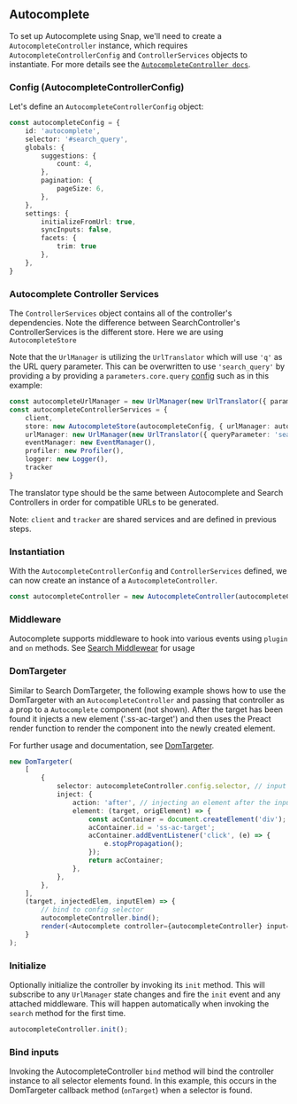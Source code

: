 ## Autocomplete
To set up Autocomplete using Snap, we'll need to create a `AutocompleteController` instance, which requires `AutocompleteControllerConfig` and `ControllerServices` objects to instantiate. For more details see the [`AutocompleteController docs`](https://github.com/searchspring/snap/tree/main/packages/snap-controller/src/Autocomplete).

### Config (AutocompleteControllerConfig)
Let's define an `AutocompleteControllerConfig` object:

```typescript
const autocompleteConfig = {
	id: 'autocomplete',
	selector: '#search_query',
	globals: {
		suggestions: {
			count: 4,
		},
		pagination: {
			pageSize: 6,
		},
	},
	settings: {
		initializeFromUrl: true,
		syncInputs: false,
		facets: {
			trim: true
		},
	},
}
```

### Autocomplete Controller Services
The `ControllerServices` object contains all of the controller's dependencies. Note the difference between SearchController's ControllerServices is the different store. Here we are using `AutocompleteStore`

Note that the `UrlManager` is utilizing the `UrlTranslator` which will use `'q'` as the URL query parameter. This can be overwritten to use `'search_query'` by providing a by providing a `parameters.core.query` [config](https://github.com/searchspring/snap/tree/main/packages/snap-url-manager/src/Translators/Url) such as in this example:

```typescript
const autocompleteUrlManager = new UrlManager(new UrlTranslator({ parameters: core: { query: { name: 'search_query' } } }), reactLinker).detach();
const autocompleteControllerServices = {
	client,
	store: new AutocompleteStore(autocompleteConfig, { urlManager: autocompleteUrlManager }),
	urlManager: new UrlManager(new UrlTranslator({ queryParameter: 'search_query' }), reactLinker),
	eventManager: new EventManager(),
	profiler: new Profiler(),
	logger: new Logger(),
	tracker
}
```

The translator type should be the same between Autocomplete and Search Controllers in order for compatible URLs to be generated.

Note: `client` and `tracker` are shared services and are defined in previous steps.

### Instantiation
With the `AutocompleteControllerConfig` and `ControllerServices` defined, we can now create an instance of a `AutocompleteController`.

```typescript
const autocompleteController = new AutocompleteController(autocompleteConfig, autocompleteControllerServices);
```

### Middleware
Autocomplete supports middleware to hook into various events using `plugin` and `on` methods. See [Search Middlewear](https://github.com/searchspring/snap/blob/main/docs/SEARCH.md) for usage


### DomTargeter
Similar to Search DomTargeter, the following example shows how to use the DomTargeter with an `AutocompleteController` and passing that controller as a prop to a `Autocomplete` component (not shown). After the target has been found it injects a new element ('.ss-ac-target') and then uses the Preact render function to render the component into the newly created element.

For further usage and documentation, see [DomTargeter](https://github.com/searchspring/snap/tree/main/packages/snap-toolbox/src/DomTargeter).

```typescript
new DomTargeter(
	[
		{
			selector: autocompleteController.config.selector, // input element that we are binding to
			inject: {
				action: 'after', // injecting an element after the input
				element: (target, origElement) => {
					const acContainer = document.createElement('div');
					acContainer.id = 'ss-ac-target';
					acContainer.addEventListener('click', (e) => {
						e.stopPropagation();
					});
					return acContainer;
				},
			},
		},
	],
	(target, injectedElem, inputElem) => {
		// bind to config selector
		autocompleteController.bind();
		render(<Autocomplete controller={autocompleteController} input={inputElem} />, injectedElem);
	}
);
```

### Initialize
Optionally initialize the controller by invoking its `init` method. This will subscribe to any `UrlManager` state changes and fire the `init` event and any attached middleware. This will happen automatically when invoking the `search` method for the first time.

```typescript
autocompleteController.init();
```

### Bind inputs

Invoking the AutocompleteController `bind` method will bind the controller instance to all selector elements found. In this example, this occurs in the DomTargeter callback method (`onTarget`) when a selector is found.
